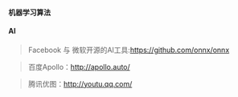 #### 机器学习算法



#### AI 
> Facebook 与 微软开源的AI工具:https://github.com/onnx/onnx

> 百度Apollo：http://apollo.auto/
    
> 腾讯优图：http://youtu.qq.com/

